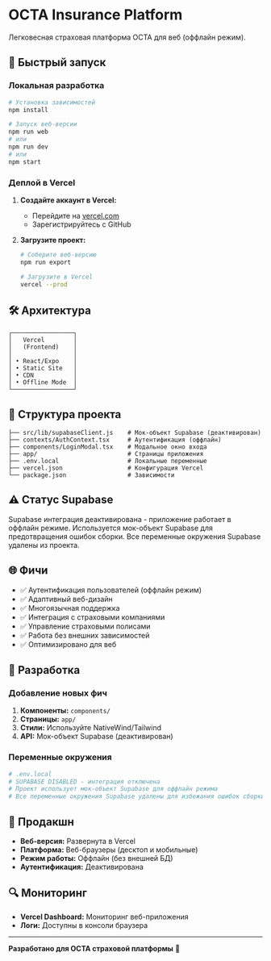 # OCTA Insurance Platform

Легковесная страховая платформа OCTA для веб (оффлайн режим).

## 🚀 Быстрый запуск

### Локальная разработка

```bash
# Установка зависимостей
npm install

# Запуск веб-версии
npm run web
# или
npm run dev
# или
npm start
```

### Деплой в Vercel

1. **Создайте аккаунт в Vercel:**
   - Перейдите на [vercel.com](https://vercel.com)
   - Зарегистрируйтесь с GitHub

2. **Загрузите проект:**
   ```bash
   # Соберите веб-версию
   npm run export

   # Загрузите в Vercel
   vercel --prod
   ```

## 🛠 Архитектура

```
┌─────────────────┐
│   Vercel        │
│   (Frontend)    │
│                 │
│ • React/Expo    │
│ • Static Site   │
│ • CDN           │
│ • Offline Mode  │
└─────────────────┘
```

## 📁 Структура проекта

```
├── src/lib/supabaseClient.js    # Мок-объект Supabase (деактивирован)
├── contexts/AuthContext.tsx     # Аутентификация (оффлайн)
├── components/LoginModal.tsx    # Модальное окно входа
├── app/                         # Страницы приложения
├── .env.local                   # Локальные переменные
├── vercel.json                  # Конфигурация Vercel
└── package.json                 # Зависимости
```

## ⚠️ Статус Supabase

Supabase интеграция деактивирована - приложение работает в оффлайн режиме.
Используется мок-объект Supabase для предотвращения ошибок сборки.
Все переменные окружения Supabase удалены из проекта.

## 🌐 Фичи

- ✅ Аутентификация пользователей (оффлайн режим)
- ✅ Адаптивный веб-дизайн
- ✅ Многоязычная поддержка
- ✅ Интеграция с страховыми компаниями
- ✅ Управление страховыми полисами
- ✅ Работа без внешних зависимостей
- ✅ Оптимизировано для веб

## 🔧 Разработка

### Добавление новых фич

1. **Компоненты:** `components/`
2. **Страницы:** `app/`
3. **Стили:** Используйте NativeWind/Tailwind
4. **API:** Мок-объект Supabase (деактивирован)

### Переменные окружения

```bash
# .env.local
# SUPABASE DISABLED - интеграция отключена
# Проект использует мок-объект Supabase для оффлайн режима
# Все переменные окружения Supabase удалены для избежания ошибок сборки Vercel
```

## 🚀 Продакшн

- **Веб-версия:** Развернута в Vercel
- **Платформа:** Веб-браузеры (десктоп и мобильные)
- **Режим работы:** Оффлайн (без внешней БД)
- **Аутентификация:** Деактивирована

## 🔍 Мониторинг

- **Vercel Dashboard:** Мониторинг веб-приложения
- **Логи:** Доступны в консоли браузера

---

**Разработано для OCTA страховой платформы** 🎯
